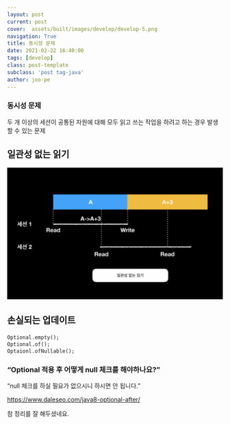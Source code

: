 ```yaml
---
layout: post
current: post
cover:  assets/built/images/develop/develop-5.png
navigation: True
title: 동시성 문제
date: 2021-02-22 16:40:00
tags: [develop]
class: post-template
subclass: 'post tag-java'
author: joo-pe
---
```



### 동시성 문제

두 개 이상의 세션이 공통된 자원에 대해 모두 읽고 쓰는 작업을 하려고 하는 경우 발생할 수 있는 문제

## 일관성 없는 읽기

![img.png](img.png)

## 손실되는 업데이트



~~~
Optional.empty(); 
Optional.of();
Optaionl.ofNullable();
~~~

### “Optional 적용 후 어떻게 null 체크를 해야하나요?”
“null 체크를 하실 필요가 없으시니 하시면 안 됩니다.”


https://www.daleseo.com/java8-optional-after/

참 정리를 잘 해두셨네요.

